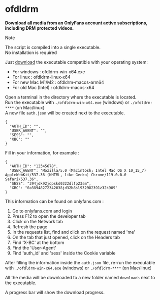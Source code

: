 # ofdldrm
**Download all media from an OnlyFans account active subscriptions, including DRM protected videos.**

> [!NOTE]
> The script is compiled into a single executable.  
> No installation is required

Just [download](https://github.com/ztkw/ofdldrm/releases) the executable compatible with your operating system:

- For windows : ofdldrm-win-x64.exe
- For linux : ofdldrm-linux-x64
- For new Mac M1/M2 : ofdldrm-macos-arm64
- For old Mac (Intel) : ofdldrm-macos-x64

Open a terminal in the directory where the executable is located.  
Run the executable with `./ofdldrm-win-x64.exe` (windows) or `./ofdldrm-****` (on Mac/linux)  
A new file `auth.json` will be created next to the executable.
```
{
  "AUTH_ID": "",
  "USER_AGENT": "",
  "SESS": "",
  "XBC": ""
}
```

Fill in your information, for example :
```
{
  "AUTH_ID": "12345678",
  "USER_AGENT": "Mozilla/5.0 (Macintosh; Intel Mac OS X 10_15_7) AppleWebKit/537.36 (KHTML, like Gecko) Chrome/119.0.0.0 Safari/537.36",
  "SESS": "394jdk92jdpskd0322dlfp23sm",
  "XBC": "0a38948272342038jd32b8sl932982391z32k909"
}
```

This information can be found on onlyfans.com :
1. Go to onlyfans.com and login
2. Press F12 to open the developer tab
3. Click on the Network tab
4. Refresh the page
5. In the requests list, find and click on the request named 'me'
6. On the tab that just opened, click on the Headers tab
7. Find 'X-BC' at the bottom
8. Find the 'User-Agent'
9. Find 'auth_id' and 'sess' inside the Cookie variable

After filling the information inside the `auth.json` file, re-run the executable with `./ofdldrm-win-x64.exe` (windows) or `./ofdldrm-****` (on Mac/linux)

All the media will be downloaded to a new folder named `downloads` next to the executable.

A progress bar will show the download progress.
